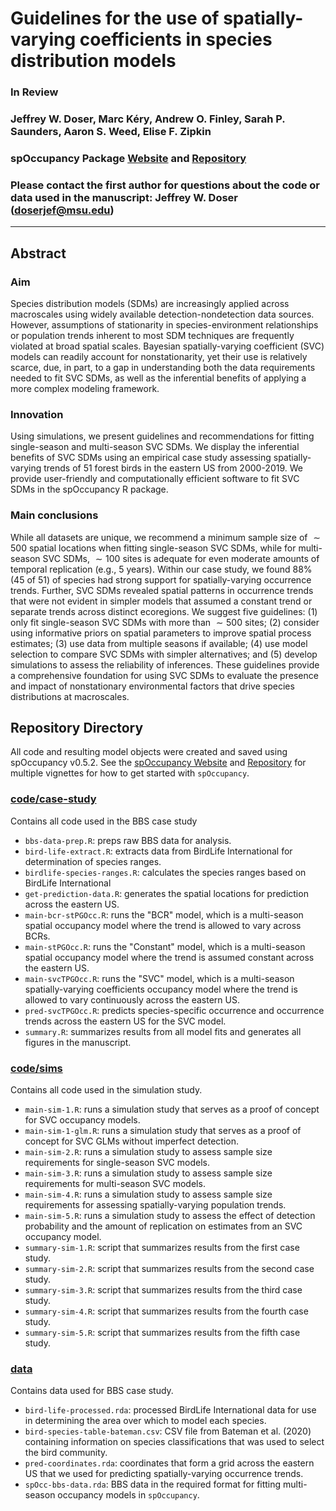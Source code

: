 # Guidelines for the use of spatially-varying coefficients in species distribution models

### In Review

### Jeffrey W. Doser, Marc K&eacute;ry, Andrew O. Finley, Sarah P. Saunders, Aaron S. Weed, Elise F. Zipkin

### spOccupancy Package [Website](https://www.jeffdoser.com/files/spoccupancy-web/) and [Repository](https://github.com/doserjef/spOccupancy/)

### Please contact the first author for questions about the code or data used in the manuscript: Jeffrey W. Doser (doserjef@msu.edu)

---------------------------------

## Abstract

###  Aim 

Species distribution models (SDMs) are increasingly applied across macroscales using widely available detection-nondetection data sources. However, assumptions of stationarity in species-environment relationships or population trends inherent to most SDM techniques are frequently violated at broad spatial scales. Bayesian spatially-varying coefficient (SVC) models can readily account for nonstationarity, yet their use is relatively scarce, due, in part, to a gap in understanding both the data requirements needed to fit SVC SDMs, as well as the inferential benefits of applying a more complex modeling framework.

### Innovation

Using simulations, we present guidelines and recommendations for fitting single-season and multi-season SVC SDMs. We display the inferential benefits of SVC SDMs using an empirical case study assessing spatially-varying trends of 51 forest birds in the eastern US from 2000-2019. We provide user-friendly and computationally efficient software to fit SVC SDMs in the spOccupancy R package. 

### Main conclusions

While all datasets are unique, we recommend a minimum sample size of ${\sim}500$ spatial locations when fitting single-season SVC SDMs, while for multi-season SVC SDMs, ${\sim}100$ sites is adequate for even moderate amounts of temporal replication (e.g., 5 years). Within our case study, we found 88\% (45 of 51) of species had strong support for spatially-varying occurrence trends. Further, SVC SDMs revealed spatial patterns in occurrence trends that were not evident in simpler models that assumed a constant trend or separate trends across distinct ecoregions. We suggest five guidelines: (1) only fit single-season SVC SDMs with more than ${\sim}500$ sites; (2) consider using informative priors on spatial parameters to improve spatial process estimates; (3) use data from multiple seasons if available; (4) use model selection to compare SVC SDMs with simpler alternatives; and (5) develop simulations to assess the reliability of inferences. These guidelines provide a comprehensive foundation for using SVC SDMs to evaluate the presence and impact of nonstationary environmental factors that drive species distributions at macroscales.

## Repository Directory

All code and resulting model objects were created and saved using spOccupancy v0.5.2. See the [spOccupancy Website](https://www.jeffdoser.com/files/spoccupancy-web/) and [Repository](https://github.com/doserjef/spOccupancy) for multiple vignettes for how to get started with `spOccupancy`.   

### [code/case-study](./code/case-study)

Contains all code used in the BBS case study

+ `bbs-data-prep.R`: preps raw BBS data for analysis.
+ `bird-life-extract.R`: extracts data from BirdLife International for determination of species ranges.
+ `birdlife-species-ranges.R`: calculates the species ranges based on BirdLife International
+ `get-prediction-data.R`: generates the spatial locations for prediction across the eastern US.
+ `main-bcr-stPGOcc.R`: runs the "BCR" model, which is a multi-season spatial occupancy model where the trend is allowed to vary across BCRs. 
+ `main-stPGOcc.R`: runs the "Constant" model, which is a multi-season spatial occupancy model where the trend is assumed constant across the eastern US.
+ `main-svcTPGOcc.R`: runs the "SVC" model, which is a multi-season spatially-varying coefficients occupancy model where the trend is allowed to vary continuously across the eastern US.
+ `pred-svcTPGOcc.R`: predicts species-specific occurrence and occurrence trends across the eastern US for the SVC model.
+ `summary.R`: summarizes results from all model fits and generates all figures in the manuscript.

### [code/sims](./code/sims)

Contains all code used in the simulation study. 

+ `main-sim-1.R`: runs a simulation study that serves as a proof of concept for SVC occupancy models.
+ `main-sim-1-glm.R`: runs a simulation study that serves as a proof of concept for SVC GLMs without imperfect detection.
+ `main-sim-2.R`: runs a simulation study to assess sample size requirements for single-season SVC models.
+ `main-sim-3.R`: runs a simulation study to assess sample size requirements for multi-season SVC models.
+ `main-sim-4.R`: runs a simulation study to assess sample size requirements for assessing spatially-varying population trends.
+ `main-sim-5.R`: runs a simulation study to assess the effect of detection probability and the amount of replication on estimates from an SVC occupancy model.
+ `summary-sim-1.R`: script that summarizes results from the first case study.
+ `summary-sim-2.R`: script that summarizes results from the second case study.
+ `summary-sim-3.R`: script that summarizes results from the third case study.
+ `summary-sim-4.R`: script that summarizes results from the fourth case study.
+ `summary-sim-5.R`: script that summarizes results from the fifth case study.

### [data](./data/)

Contains data used for BBS case study.

+ `bird-life-processed.rda`: processed BirdLife International data for use in determining the area over which to model each species.
+ `bird-species-table-bateman.csv`: CSV file from Bateman et al. (2020) containing information on species classifications that was used to select the bird community.
+ `pred-coordinates.rda`: coordinates that form a grid across the eastern US that we used for predicting spatially-varying occurrence trends.
+ `spOcc-bbs-data.rda`: BBS data in the required format for fitting multi-season occupancy models in `spOccupancy`. 

